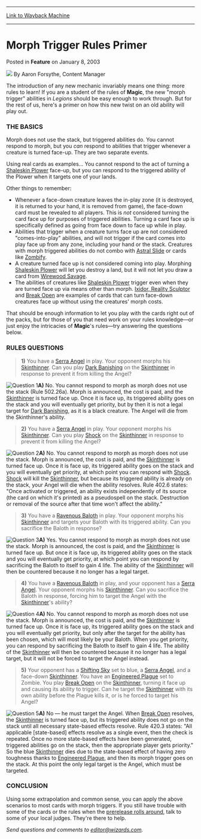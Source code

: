 
---
[Link to Wayback Machine](https://web.archive.org/web/20201111195419/https://magic.wizards.com/en/articles/archive/feature/morph-trigger-rules-primer-2003-01-08-0)

[_metadata_:wayback_url]:- "https://magic.wizards.com/en/articles/archive/feature/morph-trigger-rules-primer-2003-01-08-0"
[_metadata_:wayback_raw_url]:- "https://web.archive.org/web/20201111195419id_/https://magic.wizards.com/en/articles/archive/feature/morph-trigger-rules-primer-2003-01-08-0"
[_metadata_:wayback_capture_timestamp]:- "2020-11-11 19:54:19+00:00"
[_metadata_:description]:- "The introduction of any new mechanic invariably means one thing: more rules to learn! If you are a student of the rules of Magic, the new `morph trigger` abilities in Legions should be easy enough to work through. But for the rest of us, here's a primer on how this new twist on an old ability will play out."
[_metadata_:generator]:- "Drupal 7 (http://drupal.org)"
---


Morph Trigger Rules Primer
==========================



 Posted in **Feature**
 on January 8, 2003 






![](https://media.magic.wizards.com/styles/auth_small/public/generic-avatar-150_273.png)
By Aaron Forsythe, Content Manager











The introduction of any new mechanic invariably means one thing: more rules to learn! If you are a student of the rules of **Magic**, the new "morph trigger" abilities in *Legions* should be easy enough to work through. But for the rest of us, here's a primer on how this new twist on an old ability will play out.

### THE BASICS

Morph does not use the stack, but triggered abilities do. You cannot respond to morph, but you *can* respond to abilities that trigger whenever a creature is turned face-up. They are two separate events.

Using real cards as examples… You cannot respond to the act of turning a [Shaleskin Plower](http://gatherer.wizards.com/Pages/Card/Details.aspx?name=Shaleskin+Plower) face-up, but you can respond to the triggered ability of the Plower when it targets one of your lands.

Other things to remember:

* Whenever a face-down creature leaves the in-play zone (it is destroyed, it is returned to your hand, it is removed from game), the face-down card must be revealed to all players. This is *not* considered turning the card face up for purposes of triggered abilities. Turning a card face up is specifically defined as going from face down to face up while in play.
* Abilities that trigger when a creature turns face up are not considered "comes-into-play" abilities, and will not trigger if the card comes into play face up from any zone, including your hand or the stack. Creatures with morph triggered abilities do not combo with [Astral Slide](http://gatherer.wizards.com/Pages/Card/Details.aspx?name=Astral+Slide) or cards like [Zombify](http://gatherer.wizards.com/Pages/Card/Details.aspx?name=Zombify).
* A creature turned face up is not considered coming into play. Morphing [Shaleskin Plower](http://gatherer.wizards.com/Pages/Card/Details.aspx?name=Shaleskin+Plower) will let you destroy a land, but it will not let you draw a card from [Wirewood Savage](http://gatherer.wizards.com/Pages/Card/Details.aspx?name=Wirewood+Savage).
* The abilities of creatures like [Shaleskin Plower](http://gatherer.wizards.com/Pages/Card/Details.aspx?name=Shaleskin+Plower) trigger even when they are turned face up via means other than morph. [Ixidor, Reality Sculptor](http://gatherer.wizards.com/Pages/Card/Details.aspx?name=Ixidor%2C+Reality+Sculptor) and [Break Open](http://gatherer.wizards.com/Pages/Card/Details.aspx?name=Break+Open) are examples of cards that can turn face-down creatures face up without using the creatures' morph costs.

That should be enough information to let you play with the cards right out of the packs, but for those of you that need work on your rules knowledge—or just enjoy the intricacies of **Magic**'s rules—try answering the questions below.

### RULES QUESTIONS


> 
> **1)** You have a [Serra Angel](http://gatherer.wizards.com/Pages/Card/Details.aspx?name=Serra+Angel) in play. Your opponent morphs his [Skinthinner](http://gatherer.wizards.com/Pages/Card/Details.aspx?name=Skinthinner). Can you play [Dark Banishing](http://gatherer.wizards.com/Pages/Card/Details.aspx?name=Dark+Banishing) on the [Skinthinner](http://gatherer.wizards.com/Pages/Card/Details.aspx?name=Skinthinner) in response to prevent it from killing the Angel?
> 
> 
> 

![Question 1](https://media.magic.wizards.com/image_legacy_migration/magic/images/mtgcom/fcpics/features/119_question1.jpg)**A)** No. You cannot respond to morph as morph does not use the stack (Rule 502.26a). Morph is announced, the cost is paid, and the [Skinthinner](http://gatherer.wizards.com/Pages/Card/Details.aspx?name=Skinthinner) is turned face up. Once it is face up, its triggered ability goes on the stack and you will eventually get priority, but by then it is not a legal target for [Dark Banishing](http://gatherer.wizards.com/Pages/Card/Details.aspx?name=Dark+Banishing), as it is a black creature. The Angel will die from the Skinthinner's ability.


> 
> **2)** You have a [Serra Angel](http://gatherer.wizards.com/Pages/Card/Details.aspx?name=Serra+Angel) in play. Your opponent morphs his [Skinthinner](http://gatherer.wizards.com/Pages/Card/Details.aspx?name=Skinthinner). Can you play [Shock](http://gatherer.wizards.com/Pages/Card/Details.aspx?name=Shock) on the [Skinthinner](http://gatherer.wizards.com/Pages/Card/Details.aspx?name=Skinthinner) in response to prevent it from killing the Angel?
> 
> 
> 

![Question 2](https://media.magic.wizards.com/image_legacy_migration/magic/images/mtgcom/fcpics/features/119_question2.jpg)**A)** No. You cannot respond to morph as morph does not use the stack. Morph is announced, the cost is paid, and the [Skinthinner](http://gatherer.wizards.com/Pages/Card/Details.aspx?name=Skinthinner) is turned face up. Once it is face up, its triggered ability goes on the stack and you will eventually get priority, at which point you can respond with [Shock](http://gatherer.wizards.com/Pages/Card/Details.aspx?name=Shock). [Shock](http://gatherer.wizards.com/Pages/Card/Details.aspx?name=Shock) will kill the [Skinthinner](http://gatherer.wizards.com/Pages/Card/Details.aspx?name=Skinthinner), but because its triggered ability is already on the stack, your Angel will die when the ability resolves. Rule 402.6 states: "Once activated or triggered, an ability exists independently of its source (the card on which it's printed) as a pseudospell on the stack. Destruction or removal of the source after that time won't affect the ability."


> 
> **3)** You have a [Ravenous Baloth](http://gatherer.wizards.com/Pages/Card/Details.aspx?name=Ravenous+Baloth) in play. Your opponent morphs his [Skinthinner](http://gatherer.wizards.com/Pages/Card/Details.aspx?name=Skinthinner) and targets your Baloth with its triggered ability. Can you sacrifice the Baloth in response?
> 
> 

![Question 3](https://media.magic.wizards.com/image_legacy_migration/magic/images/mtgcom/fcpics/features/119_question3.jpg)**A)** Yes. You cannot respond to morph as morph does not use the stack. Morph is announced, the cost is paid, and the [Skinthinner](http://gatherer.wizards.com/Pages/Card/Details.aspx?name=Skinthinner) is turned face up. But once it is face up, its triggered ability goes on the stack and you will eventually get priority, at which point you can respond by sacrificing the Baloth to itself to gain 4 life. The ability of the [Skinthinner](http://gatherer.wizards.com/Pages/Card/Details.aspx?name=Skinthinner) will then be countered because it no longer has a legal target.


> **4)** You have a [Ravenous Baloth](http://gatherer.wizards.com/Pages/Card/Details.aspx?name=Ravenous+Baloth) in play, and your opponent has a [Serra Angel](http://gatherer.wizards.com/Pages/Card/Details.aspx?name=Serra+Angel). Your opponent morphs his [Skinthinner](http://gatherer.wizards.com/Pages/Card/Details.aspx?name=Skinthinner). Can you sacrifice the Baloth in response, forcing him to target the Angel with the [Skinthinner](http://gatherer.wizards.com/Pages/Card/Details.aspx?name=Skinthinner)'s ability?
> 
> 

![Question 4](https://media.magic.wizards.com/image_legacy_migration/magic/images/mtgcom/fcpics/features/119_question4.jpg)**A)** No. You cannot respond to morph as morph does not use the stack. Morph is announced, the cost is paid, and the [Skinthinner](http://gatherer.wizards.com/Pages/Card/Details.aspx?name=Skinthinner) is turned face up. Once it is face up, its triggered ability goes on the stack and you will eventually get priority, but only after the target for the ability has been chosen, which will most likely be your Baloth. When you get priority, you can respond by sacrificing the Baloth to itself to gain 4 life. The ability of the [Skinthinner](http://gatherer.wizards.com/Pages/Card/Details.aspx?name=Skinthinner) will then be countered because it no longer has a legal target, but it will not be forced to target the Angel instead.


> **5)** Your opponent has a [Shifting Sky](http://gatherer.wizards.com/Pages/Card/Details.aspx?name=Shifting+Sky) set to blue, a [Serra Angel](http://gatherer.wizards.com/Pages/Card/Details.aspx?name=Serra+Angel), and a face-down [Skinthinner](http://gatherer.wizards.com/Pages/Card/Details.aspx?name=Skinthinner). You have an [Engineered Plague](http://gatherer.wizards.com/Pages/Card/Details.aspx?name=Engineered+Plague) set to Zombie. You play [Break Open](http://gatherer.wizards.com/Pages/Card/Details.aspx?name=Break+Open) on the [Skinthinner](http://gatherer.wizards.com/Pages/Card/Details.aspx?name=Skinthinner), turning it face up and causing its ability to trigger. Can he target the [Skinthinner](http://gatherer.wizards.com/Pages/Card/Details.aspx?name=Skinthinner) with its own ability before the Plague kills it, or is he forced to target his Angel?
> 
> 

![Question 5](https://media.magic.wizards.com/image_legacy_migration/magic/images/mtgcom/fcpics/features/119_question5.jpg)**A)** No — he must target the Angel. When [Break Open](http://gatherer.wizards.com/Pages/Card/Details.aspx?name=Break+Open) resolves, the [Skinthinner](http://gatherer.wizards.com/Pages/Card/Details.aspx?name=Skinthinner) is turned face up, but its triggered ability does not go on the stack until all necessary state-based effects resolve. Rule 420.3 states: "All applicable [state-based] effects resolve as a single event, then the check is repeated. Once no more state-based effects have been generated, triggered abilities go on the stack, then the appropriate player gets priority." So the blue [Skinthinner](http://gatherer.wizards.com/Pages/Card/Details.aspx?name=Skinthinner) dies due to the state-based effect of having zero toughness thanks to [Engineered Plague](http://gatherer.wizards.com/Pages/Card/Details.aspx?name=Engineered+Plague), and then its morph trigger goes on the stack. At this point the only legal target is the Angel, which must be targeted.

###  CONCLUSION

Using some extrapolation and common sense, you can apply the above scenarios to most cards with morph triggers. If you still have trouble with some of the cards or the rules when the [prerelease rolls around](http://archive.wizards.com/Magic/Magazine/Article.aspx?x=events/magic/prereleases), talk to some of your local judges. They're there to help.

*Send questions and comments to editor@wizards.com.*






